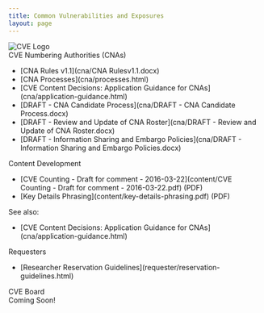 ```yaml
---
title: Common Vulnerabilities and Exposures
layout: page
---
```


<img class="center-block img-responsive" src="{{ site.baseurl }}/img/cve-logo-600.png" alt="CVE Logo" />

<div class="row">

  <div class="col-md-6">
    <div class="panel panel-default">
      <div class="panel-heading">
        <div class="panel-title">CVE Numbering Authorities (CNAs)</div>
      </div>
      <div class="panel-body">
        <ul>
          <li markdown="span">[CNA Rules v1.1](cna/CNA Rulesv1.1.docx)</li>
          <li markdown="span">[CNA Processes](cna/processes.html)</li>
          <li markdown="span">[CVE Content Decisions: Application Guidance for CNAs](cna/application-guidance.html)</li>
          <li markdown="span">[DRAFT - CNA Candidate Process](cna/DRAFT - CNA Candidate Process.docx)</li>
          <li markdown="span">[DRAFT - Review and Update of CNA Roster](cna/DRAFT - Review and Update of CNA Roster.docx)</li>
          <li markdown="span">[DRAFT - Information Sharing and Embargo Policies](cna/DRAFT - Information Sharing and Embargo Policies.docx)</li>
        </ul>
      </div>
    </div>
  </div>

  <div class="col-md-6">
    <div class="panel panel-default">
      <div class="panel-heading">
        <div class="panel-title">Content Development</div>
      </div>
      <div class="panel-body">
        <ul>
          <li markdown="span">[CVE Counting - Draft for comment - 2016-03-22](content/CVE Counting - Draft for comment - 2016-03-22.pdf) (PDF)</li>
          <li markdown="span">[Key Details Phrasing](content/key-details-phrasing.pdf) (PDF)</li>
        </ul>
        <p>See also:</p>
        <ul>
          <li markdown="span">[CVE Content Decisions: Application Guidance for CNAs](cna/application-guidance.html)</li>
        </ul>
      </div>
    </div>
  </div>

</div>

<div class="row">

  <div class="col-md-6">
    <div class="panel panel-default">
      <div class="panel-heading">
        <div class="panel-title">Requesters</div>
      </div>
      <div class="panel-body">
        <ul>
          <li markdown="span">[Researcher Reservation Guidelines](requester/reservation-guidelines.html)</li>
        </ul>
      </div>
    </div>
  </div>

  <div class="col-md-6">
    <div class="panel panel-default">
      <div class="panel-heading">
        <div class="panel-title">CVE Board</div>
      </div>
      <div class="panel-body">
        <div class="alert alert-info">Coming Soon!</div>
      </div>
    </div>
  </div>

</div>
